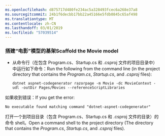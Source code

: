 ```yaml
---
ms.openlocfilehash: d875717d480fe234ac5a328493fcec6a268e37a8
ms.sourcegitcommit: 24b1f6decbb17bb22a45166e5fdb0845c65af498
ms.translationtype: MT
ms.contentlocale: zh-CN
ms.lasthandoff: 03/01/2019
ms.locfileid: "57039514"
---
```

<a name="scaffold"></a>
### <a name="scaffold-the-movie-model"></a><span data-ttu-id="3b59e-101">搭建“电影”模型的基架</span><span class="sxs-lookup"><span data-stu-id="3b59e-101">Scaffold the Movie model</span></span>

* <span data-ttu-id="3b59e-102">从命令行（在包含 Program.cs、Startup.cs 和 .csproj 文件的项目目录中）中运行如下命令：</span><span class="sxs-lookup"><span data-stu-id="3b59e-102">Run the following from the command line (in the project directory that contains the *Program.cs*, *Startup.cs*, and *.csproj* files):</span></span>

  ```console
  dotnet aspnet-codegenerator razorpage -m Movie -dc MovieContext -udl -outDir Pages/Movies --referenceScriptLibraries
  ```

<span data-ttu-id="3b59e-103">如果收到错误：</span><span class="sxs-lookup"><span data-stu-id="3b59e-103">If you get the error:</span></span>
  ```
No executable found matching command "dotnet-aspnet-codegenerator"
  ```

<span data-ttu-id="3b59e-104">打开一个到项目目录（包含 Program.cs、Startup.cs 和 .csproj 文件的目录）的命令 shell。</span><span class="sxs-lookup"><span data-stu-id="3b59e-104">Open a command shell to the project directory (The directory that contains the *Program.cs*, *Startup.cs*, and *.csproj* files).</span></span>
